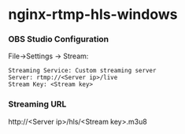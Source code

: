 # nginx-rtmp-hls-windows

### OBS Studio Configuration
File->Settings -> Stream:
```
Streaming Service: Custom streaming server
Server: rtmp://<Server ip>/live
Stream Key: <Stream key>
```

### Streaming URL

http://&lt;Server ip&gt;/hls/&lt;Stream key&gt;.m3u8
